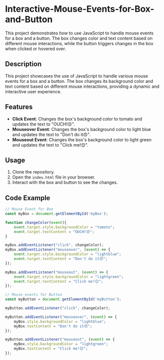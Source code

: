 # Interactive-Mouse-Events-for-Box-and-Button
This project demonstrates how to use JavaScript to handle mouse events for a box and a button. The box changes color and text content based on different mouse interactions, while the button triggers changes in the box when clicked or hovered over.

## Description
This project showcases the use of JavaScript to handle various mouse events for a box and a button. The box changes its background color and text content based on different mouse interactions, providing a dynamic and interactive user experience.

## Features
- **Click Event**: Changes the box's background color to tomato and updates the text to "OUCH!😣".
- **Mouseover Event**: Changes the box's background color to light blue and updates the text to "Don't do it😠".
- **Mouseout Event**: Changes the box's background color to light green and updates the text to "Click me!😊".

## Usage
1. Clone the repository.
2. Open the `index.html` file in your browser.
3. Interact with the box and button to see the changes.

## Code Example
```javascript
// Mouse Event for Box
const myBox = document.getElementById('myBox');

function changeColor(event){
    event.target.style.backgroundColor = "tomato";
    event.target.textContent = "OUCH!😣";
}

myBox.addEventListener("click", changeColor);
myBox.addEventListener("mouseover", (event) => {
    event.target.style.backgroundColor = "lightblue";
    event.target.textContent = "Don't do it😠";
});

myBox.addEventListener("mouseout", (event) => {
    event.target.style.backgroundColor = "lightgreen";
    event.target.textContent = "Click me!😊";
});

// Mouse events for Button
const myButton = document.getElementById('myButton');

myButton.addEventListener("click", changeColor);

myButton.addEventListener("mouseover", (event) => {
    myBox.style.backgroundColor = "lightblue";
    myBox.textContent = "Don't do it😠";
});

myButton.addEventListener("mouseout", (event) => {
    myBox.style.backgroundColor = "lightgreen";
    myBox.textContent = "Click me!😊";
});
